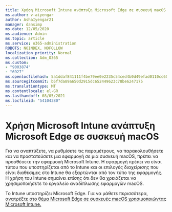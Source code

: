 ```yaml
---
title: Χρήση Microsoft Intune ανάπτυξη Microsoft Edge σε συσκευή macOS
ms.author: v-aiyengar
author: AshaIyengar21
manager: dansimp
ms.date: 12/05/2020
ms.audience: Admin
ms.topic: article
ms.service: o365-administration
ROBOTS: NOINDEX, NOFOLLOW
localization_priority: Normal
ms.collection: Adm_O365
ms.custom:
- "9003874"
- "6927"
ms.openlocfilehash: 5a1ddaf841111f4be79ee0e2235c54ced4b0d49efad0110cc609441db5b20800
ms.sourcegitcommit: b5f7da89a650d2915dc652449623c78be6247175
ms.translationtype: MT
ms.contentlocale: el-GR
ms.lasthandoff: 08/05/2021
ms.locfileid: "54104380"
---
```

# <a name="use-microsoft-intune-to-deploy-microsoft-edge-to-a-macos-device"></a>Χρήση Microsoft Intune ανάπτυξη Microsoft Edge σε συσκευή macOS

Για να αναπτύξετε, να ρυθμίσετε τις παραμέτρους, να παρακολουθήσετε και να προστατεύσετε μια εφαρμογή σε μια συσκευή macOS, πρέπει να προσθέσετε την εφαρμογή Microsoft Intune. Η εφαρμογή πρέπει να είναι τύπου που υποστηρίζεται από το Intune και οι επιλογές διαχείρισης που είναι διαθέσιμες στο Intune θα εξαρτώνται από τον τύπο της εφαρμογής. Η χρήση του Intune σημαίνει επίσης ότι δεν θα χρειάζεται να χρησιμοποιήσετε το εργαλείο αναδίπλωσης εφαρμογών macOS.

Το Intune υποστηρίζει Microsoft Edge. Για να μάθετε περισσότερα, [ανατρέξτε στο θέμα Microsoft Edge σε συσκευές macOS χρησιμοποιώντας Microsoft Intune.](https://go.microsoft.com/fwlink/?linkid=2134949)